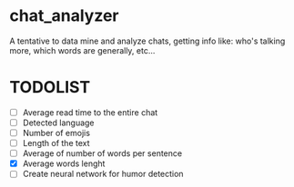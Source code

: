 # chat_analyzer
A tentative to data mine and analyze chats, getting info like: who's talking more, which words are generally, etc...

# TODOLIST
- [ ] Average read time to the entire chat
- [ ] Detected language
- [ ] Number of emojis
- [ ] Length of the text
- [ ] Average of number of words per sentence
- [x] Average words lenght
- [ ] Create neural network for humor detection 
